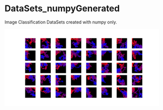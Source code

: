 # DataSets_numpyGenerated
Image Classification DataSets created with numpy only.

![DataSet generated with BrownianDataSet.py file](figBrownian.png)
